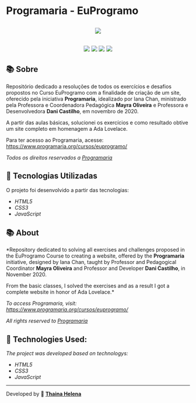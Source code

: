 <h1> 
    Programaria - EuProgramo
</h1>

<h2 align="center">
<img src="https://www.programaria.org/cursos/euprogramo/euprogramo.png">
</h2>

<h2 align="center">
    <a href="https://www.facebook.com/programaria/" target="_blank"><img class="link" src="https://i.imgur.com/s9wDAAI.png?1"></a> <a href="https://www.youtube.com/channel/UC6N7eSdbT5DDdrqZVeN0KGw" target="_blank"><img class="link" src="https://i.imgur.com/zG40AZC.png?1"></a> <a href="https://twitter.com/programaria" target="_blank"><img class="link" src="https://i.imgur.com/0Xfla8g.png?1"></a> <a href="https://www.programaria.org/" target="_blank"><img class="link" src="https://i.imgur.com/skUash9.png?1"></a>
</h2>

## 📚 Sobre
Repositório dedicado a resoluções de todos os exercícios e desafios propostos no Curso EuProgramo com a finalidade de criação de um site, oferecido pela iniciativa **Programaria**, idealizado por Iana Chan,  ministrado pela Professora e Coordenadora Pedagógica **Mayra Oliveira** e Professora e Desenvolvedora **Dani Castilho**, em novembro de 2020. 

A partir das aulas básicas, solucionei os exercícios e como resultado obtive um site completo em homenagem a Ada Lovelace.

Para ter acesso ao Programaria, acesse: https://www.programaria.org/cursos/euprogramo/

*Todos os direitos reservados a <a href="https://www.programaria.org/cursos/euprogramo/">Programaria</a>*

## 🚀 Tecnologias Utilizadas
O projeto foi desenvolvido a partir das tecnologias:

- *HTML5*
- *CSS3*
- *JavaScript*


## 📚 About
*Repository dedicated to solving all exercises and challenges proposed in the EuProgramo Course to creating a website, offered by the **Programaria** initiative, designed by Iana Chan, taught by Professor and Pedagogical Coordinator **Mayra Oliveira** and Professor and Developer **Dani Castilho**, in November 2020.

From the basic classes, I solved the exercises and as a result I got a complete website in honor of Ada Lovelace.*

*To access Programaria, visit: https://www.programaria.org/cursos/euprogramo/*

*All rights reserved to <a href="https://www.programaria.org/cursos/euprogramo/">Programaria</a>*

## 🚀 Technologies Used:
*The project was developed based on technologys:*

- *HTML5*
- *CSS3*
- *JavaScript*

--------------

Developed by 🍁 [**Thaina Helena**](https://github.com/Thainahelena)